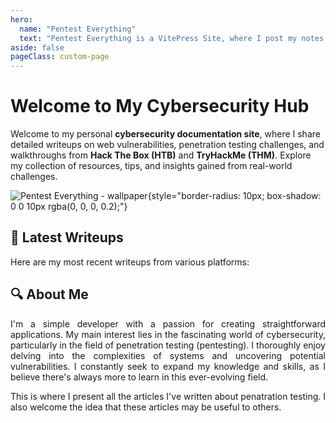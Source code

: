 ```yaml
---
hero:
  name: "Pentest Everything"
  text: "Pentest Everything is a VitePress Site, where I post my notes and writeups on various topics."
aside: false
pageClass: custom-page
---
```

<!-- markdownlint-disable MD033 MD041 -->

<script setup>
    import LastPosts from "../.vitepress/components/LastPosts.vue";
</script>

# Welcome to My Cybersecurity Hub

Welcome to my personal **cybersecurity documentation site**, where I share detailed writeups on web vulnerabilities,
penetration testing challenges, and walkthroughs from **Hack The Box (HTB)** and **TryHackMe (THM)**. Explore my
collection of resources, tips, and insights gained from real-world challenges.

![Pentest Everything - wallpaper](/home-wallpaper.jpg){style="border-radius: 10px; box-shadow: 0 0 10px rgba(0, 0, 0, 0.2);"}

## 📂 Latest Writeups

Here are my most recent writeups from various platforms:

<LastPosts />

## 🔍 About Me

<p align="justify">
I'm a simple developer with a passion for creating straightforward applications. My main interest lies in the
fascinating world of cybersecurity, particularly in the field of penetration testing (pentesting). I thoroughly enjoy
delving into the complexities of systems and uncovering potential vulnerabilities. I constantly seek to expand my
knowledge and skills, as I believe there's always more to learn in this ever-evolving field.
</p>

<p align="justify">
This is where I present all the articles I've written about penatration testing. I also welcome the idea that these
articles may be useful to others.
</p>
